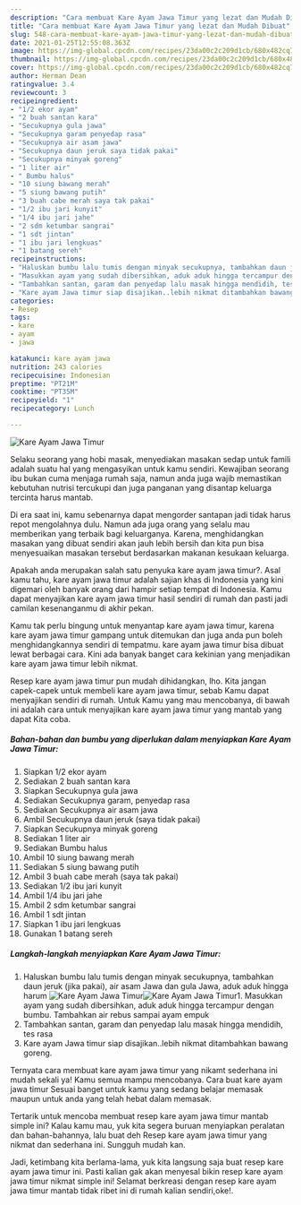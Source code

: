 ```yaml
---
description: "Cara membuat Kare Ayam Jawa Timur yang lezat dan Mudah Dibuat"
title: "Cara membuat Kare Ayam Jawa Timur yang lezat dan Mudah Dibuat"
slug: 548-cara-membuat-kare-ayam-jawa-timur-yang-lezat-dan-mudah-dibuat
date: 2021-01-25T12:55:08.363Z
image: https://img-global.cpcdn.com/recipes/23da00c2c209d1cb/680x482cq70/kare-ayam-jawa-timur-foto-resep-utama.jpg
thumbnail: https://img-global.cpcdn.com/recipes/23da00c2c209d1cb/680x482cq70/kare-ayam-jawa-timur-foto-resep-utama.jpg
cover: https://img-global.cpcdn.com/recipes/23da00c2c209d1cb/680x482cq70/kare-ayam-jawa-timur-foto-resep-utama.jpg
author: Herman Dean
ratingvalue: 3.4
reviewcount: 3
recipeingredient:
- "1/2 ekor ayam"
- "2 buah santan kara"
- "Secukupnya gula jawa"
- "Secukupnya garam penyedap rasa"
- "Secukupnya air asam jawa"
- "Secukupnya daun jeruk saya tidak pakai"
- "Secukupnya minyak goreng"
- "1 liter air"
- " Bumbu halus"
- "10 siung bawang merah"
- "5 siung bawang putih"
- "3 buah cabe merah saya tak pakai"
- "1/2 ibu jari kunyit"
- "1/4 ibu jari jahe"
- "2 sdm ketumbar sangrai"
- "1 sdt jintan"
- "1 ibu jari lengkuas"
- "1 batang sereh"
recipeinstructions:
- "Haluskan bumbu lalu tumis dengan minyak secukupnya, tambahkan daun jeruk (jika pakai), air asam Jawa dan gula Jawa, aduk aduk hingga harum"
- "Masukkan ayam yang sudah dibersihkan, aduk aduk hingga tercampur dengan bumbu. Tambahkan air rebus sampai ayam empuk"
- "Tambahkan santan, garam dan penyedap lalu masak hingga mendidih, tes rasa"
- "Kare ayam Jawa timur siap disajikan..lebih nikmat ditambahkan bawang goreng."
categories:
- Resep
tags:
- kare
- ayam
- jawa

katakunci: kare ayam jawa 
nutrition: 243 calories
recipecuisine: Indonesian
preptime: "PT21M"
cooktime: "PT35M"
recipeyield: "1"
recipecategory: Lunch

---
```



![Kare Ayam Jawa Timur](https://img-global.cpcdn.com/recipes/23da00c2c209d1cb/680x482cq70/kare-ayam-jawa-timur-foto-resep-utama.jpg)

Selaku seorang yang hobi masak, menyediakan masakan sedap untuk famili adalah suatu hal yang mengasyikan untuk kamu sendiri. Kewajiban seorang ibu bukan cuma menjaga rumah saja, namun anda juga wajib memastikan kebutuhan nutrisi tercukupi dan juga panganan yang disantap keluarga tercinta harus mantab.

Di era  saat ini, kamu sebenarnya dapat mengorder santapan jadi tidak harus repot mengolahnya dulu. Namun ada juga orang yang selalu mau memberikan yang terbaik bagi keluarganya. Karena, menghidangkan masakan yang dibuat sendiri akan jauh lebih bersih dan kita pun bisa menyesuaikan masakan tersebut berdasarkan makanan kesukaan keluarga. 



Apakah anda merupakan salah satu penyuka kare ayam jawa timur?. Asal kamu tahu, kare ayam jawa timur adalah sajian khas di Indonesia yang kini digemari oleh banyak orang dari hampir setiap tempat di Indonesia. Kamu dapat menyajikan kare ayam jawa timur hasil sendiri di rumah dan pasti jadi camilan kesenanganmu di akhir pekan.

Kamu tak perlu bingung untuk menyantap kare ayam jawa timur, karena kare ayam jawa timur gampang untuk ditemukan dan juga anda pun boleh menghidangkannya sendiri di tempatmu. kare ayam jawa timur bisa dibuat lewat berbagai cara. Kini ada banyak banget cara kekinian yang menjadikan kare ayam jawa timur lebih nikmat.

Resep kare ayam jawa timur pun mudah dihidangkan, lho. Kita jangan capek-capek untuk membeli kare ayam jawa timur, sebab Kamu dapat menyajikan sendiri di rumah. Untuk Kamu yang mau mencobanya, di bawah ini adalah cara untuk menyajikan kare ayam jawa timur yang mantab yang dapat Kita coba.

<!--inarticleads1-->

##### Bahan-bahan dan bumbu yang diperlukan dalam menyiapkan Kare Ayam Jawa Timur:

1. Siapkan 1/2 ekor ayam
1. Sediakan 2 buah santan kara
1. Siapkan Secukupnya gula jawa
1. Sediakan Secukupnya garam, penyedap rasa
1. Sediakan Secukupnya air asam jawa
1. Ambil Secukupnya daun jeruk (saya tidak pakai)
1. Siapkan Secukupnya minyak goreng
1. Sediakan 1 liter air
1. Sediakan  Bumbu halus
1. Ambil 10 siung bawang merah
1. Sediakan 5 siung bawang putih
1. Ambil 3 buah cabe merah (saya tak pakai)
1. Sediakan 1/2 ibu jari kunyit
1. Ambil 1/4 ibu jari jahe
1. Ambil 2 sdm ketumbar sangrai
1. Ambil 1 sdt jintan
1. Siapkan 1 ibu jari lengkuas
1. Gunakan 1 batang sereh




<!--inarticleads2-->

##### Langkah-langkah menyiapkan Kare Ayam Jawa Timur:

1. Haluskan bumbu lalu tumis dengan minyak secukupnya, tambahkan daun jeruk (jika pakai), air asam Jawa dan gula Jawa, aduk aduk hingga harum
<img src="https://img-global.cpcdn.com/steps/6f7e91eb4366899d/160x128cq70/kare-ayam-jawa-timur-langkah-memasak-1-foto.jpg" alt="Kare Ayam Jawa Timur"><img src="https://img-global.cpcdn.com/steps/1738bf1f168e7a6c/160x128cq70/kare-ayam-jawa-timur-langkah-memasak-1-foto.jpg" alt="Kare Ayam Jawa Timur">1. Masukkan ayam yang sudah dibersihkan, aduk aduk hingga tercampur dengan bumbu. Tambahkan air rebus sampai ayam empuk
1. Tambahkan santan, garam dan penyedap lalu masak hingga mendidih, tes rasa
1. Kare ayam Jawa timur siap disajikan..lebih nikmat ditambahkan bawang goreng.




Ternyata cara membuat kare ayam jawa timur yang nikamt sederhana ini mudah sekali ya! Kamu semua mampu mencobanya. Cara buat kare ayam jawa timur Sesuai banget untuk kamu yang sedang belajar memasak maupun untuk anda yang telah hebat dalam memasak.

Tertarik untuk mencoba membuat resep kare ayam jawa timur mantab simple ini? Kalau kamu mau, yuk kita segera buruan menyiapkan peralatan dan bahan-bahannya, lalu buat deh Resep kare ayam jawa timur yang nikmat dan sederhana ini. Sungguh mudah kan. 

Jadi, ketimbang kita berlama-lama, yuk kita langsung saja buat resep kare ayam jawa timur ini. Pasti kalian gak akan menyesal bikin resep kare ayam jawa timur nikmat simple ini! Selamat berkreasi dengan resep kare ayam jawa timur mantab tidak ribet ini di rumah kalian sendiri,oke!.

